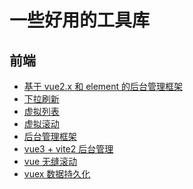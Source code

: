 # 一些好用的工具库

## 前端

- [基于 vue2.x 和 element 的后台管理框架](https://github.com/PanJiaChen/vue-element-admin)
- [下拉刷新](https://github.com/minirefresh/minirefresh)
- [虚拟列表](https://github.com/tangbc/vue-virtual-scroll-list)
- [虚拟滚动](https://github.com/ustbhuangyi/better-scroll)
- [后台管理框架](https://github.com/d2-projects/d2-admin)
- [vue3 + vite2 后台管理](https://github.com/anncwb/vue-vben-admin)
- [vue 无缝滚动](https://github.com/chenxuan0000/vue-seamless-scroll)
- [vuex 数据持久化](https://github.com/robinvdvleuten/vuex-persistedstate)

<!-- ## 其他 -->

<!-- [免费翻墙](https://github.com/Alvin9999/new-pac) -->
